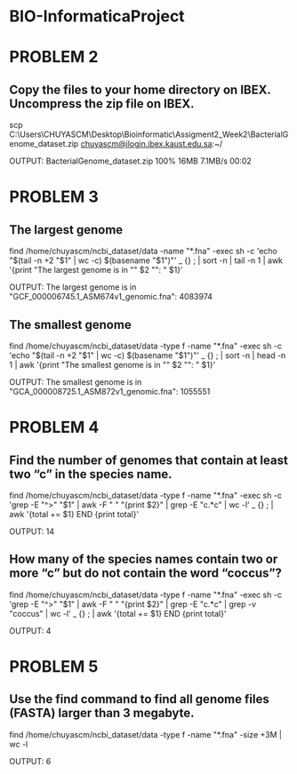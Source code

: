 # BIO-InformaticaProject

# PROBLEM 2
## Copy the files to your home directory on IBEX. Uncompress the zip file on IBEX.
scp C:\Users\CHUYASCM\Desktop\Bioinformatic\Assigment2_Week2\BacterialGenome_dataset.zip  chuyascm@ilogin.ibex.kaust.edu.sa:~/

OUTPUT:
BacterialGenome_dataset.zip                                                           100%   16MB   7.1MB/s   00:02

# PROBLEM 3

## The largest genome 
find /home/chuyascm/ncbi_dataset/data -name "*.fna" -exec sh -c 'echo "$(tail -n +2 "$1" | wc -c) $(basename "$1")"' _ {} \; | sort -n | tail -n 1 | awk '{print "The largest genome is in \"" $2 "\": " $1}'

OUTPUT: The largest genome is in "GCF_000006745.1_ASM674v1_genomic.fna": 4083974

## The smallest genome 

find /home/chuyascm/ncbi_dataset/data -type f -name "*.fna" -exec sh -c 'echo "$(tail -n +2 "$1" | wc -c) $(basename "$1")"' _ {} \; | sort -n | head -n 1 | awk '{print "The smallest genome is in \"" $2 "\": " $1}'

OUTPUT: The smallest genome is in "GCA_000008725.1_ASM872v1_genomic.fna": 1055551

# PROBLEM 4

## Find the number of genomes that contain at least two “c” in the species name. 

find /home/chuyascm/ncbi_dataset/data -type f -name "*.fna" -exec sh -c 'grep -E "^>" "$1" | awk -F " " "{print \$2}" | grep -E "c.*c" | wc -l' _ {} \; | awk '{total += $1} END {print total}'

OUTPUT: 14

## How many of the species names contain two or more “c” but do not contain the word “coccus”?

find /home/chuyascm/ncbi_dataset/data -type f -name "*.fna" -exec sh -c 'grep -E "^>" "$1" | awk -F " " "{print \$2}" | grep -E "c.*c" | grep -v "coccus" | wc -l' _ {} \; | awk '{total += $1} END {print total}'

OUTPUT: 4 

# PROBLEM 5

## Use the find command to find all genome files (FASTA) larger than 3 megabyte. 

find /home/chuyascm/ncbi_dataset/data -type f -name "*.fna" -size +3M | wc -l

OUTPUT: 6 


